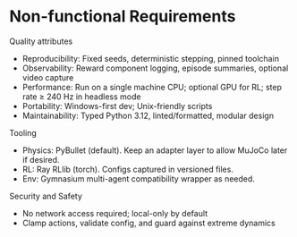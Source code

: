 # Non-functional Requirements

Quality attributes

- Reproducibility: Fixed seeds, deterministic stepping, pinned toolchain
- Observability: Reward component logging, episode summaries, optional video capture
- Performance: Run on a single machine CPU; optional GPU for RL; step rate ≥ 240 Hz in headless mode
- Portability: Windows-first dev; Unix-friendly scripts
- Maintainability: Typed Python 3.12, linted/formatted, modular design

Tooling

- Physics: PyBullet (default). Keep an adapter layer to allow MuJoCo later if desired.
- RL: Ray RLlib (torch). Configs captured in versioned files.
- Env: Gymnasium multi-agent compatibility wrapper as needed.

Security and Safety

- No network access required; local-only by default
- Clamp actions, validate config, and guard against extreme dynamics
